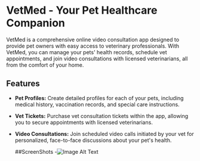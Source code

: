 # VetMed - Your Pet Healthcare Companion



VetMed is a comprehensive online video consultation app designed to provide pet owners with easy access to veterinary professionals. With VetMed, you can manage your pets' health records, schedule vet appointments, and join video consultations with licensed veterinarians, all from the comfort of your home.

## Features

- **Pet Profiles:** Create detailed profiles for each of your pets, including medical history, vaccination records, and special care instructions.

- **Vet Tickets:** Purchase vet consultation tickets within the app, allowing you to secure appointments with licensed veterinarians.

- **Video Consultations:** Join scheduled video calls initiated by your vet for personalized, face-to-face discussions about your pet's health.

  ##ScreenShots
  -![Image Alt Text](https://drive.google.com/file/d/1jhMOE_wcPMHYC_X6tPCPA1xhW7omXCPT/view?usp=drive_link)




